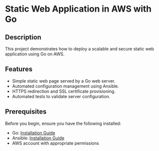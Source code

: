 # Static Web Application in AWS with Go

## Description

This project demonstrates how to deploy a scalable and secure static web application using Go on AWS.

## Features

- Simple static web page served by a Go web server.
- Automated configuration management using Ansible.
- HTTPS redirection and SSL certificate provisioning.
- Automated tests to validate server configuration.

## Prerequisites

Before you begin, ensure you have the following installed:

- Go: [Installation Guide](https://golang.org/doc/install)
- Ansible: [Installation Guide](https://docs.ansible.com/ansible/latest/installation_guide/intro_installation.html)
- AWS account with appropriate permissions



